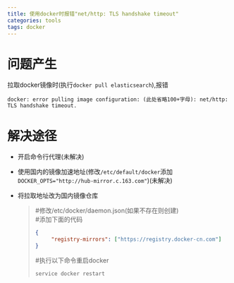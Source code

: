 ```yaml
---
title: 使用docker时报错"net/http: TLS handshake timeout"
categories: tools
tags: docker
---
```


# 问题产生

拉取docker镜像时(执行`docker pull elasticsearch`),报错

```shell
docker: error pulling image configuration: (此处省略100+字母): net/http: TLS handshake timeout. 
````
# 解决途径

* 开启命令行代理(未解决)
* 使用国内的镜像加速地址(修改`/etc/default/docker`添加`DOCKER_OPTS="http://hub-mirror.c.163.com"`)(未解决)
* 将拉取地址改为国内镜像仓库

    > #修改/etc/docker/daemon.json(如果不存在则创建)  
    > #添加下面的代码
    >``` json
    >{
    >      "registry-mirrors": ["https://registry.docker-cn.com"]
    >}
    >```
    > #执行以下命令重启docker
    > ```bash
    > service docker restart
    > ```

